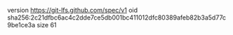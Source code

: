 version https://git-lfs.github.com/spec/v1
oid sha256:2c21dfbc6ac4c2dde7ce5db001bc411012dfc80389afeb82b3a5d77c9be1ce3a
size 61
